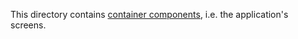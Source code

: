 This directory contains [container components](https://medium.com/@dan_abramov/smart-and-dumb-components-7ca2f9a7c7d0), i.e. the application's screens.
